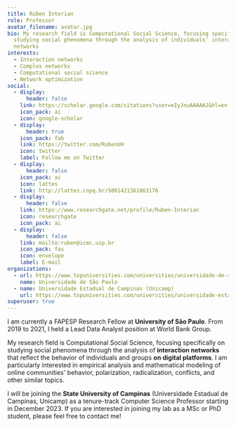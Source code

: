```yaml
---
title: Ruben Interian
role: Professor
avatar_filename: avatar.jpg
bio: My research field is Computational Social Science, focusing specifically on
  studying social phenomena through the analysis of individuals' interaction
  networks
interests:
  - Interaction networks
  - Complex networks
  - Computational social science
  - Network optimization
social:
  - display:
      header: false
    link: https://scholar.google.com/citations?user=eIyJnuAAAAAJ&hl=en
    icon_pack: ai
    icon: google-scholar
  - display:
      header: true
    icon_pack: fab
    link: https://twitter.com/RubenUH
    icon: twitter
    label: Follow me on Twitter
  - display:
      header: false
    icon_pack: ai
    icon: lattes
    link: http://lattes.cnpq.br/5061421361863176
  - display:
      header: false
    link: https://www.researchgate.net/profile/Ruben-Interian
    icon: researchgate
    icon_pack: ai
  - display:
      header: false
    link: mailto:ruben@icmc.usp.br
    icon_pack: fas
    icon: envelope
    label: E-mail
organizations:
  - url: https://www.topuniversities.com/universities/universidade-de-sao-paulo
    name: Universidade de São Paulo
  - name: Universidade Estadual de Campinas (Unicamp)
    url: https://www.topuniversities.com/universities/universidade-estadual-de-campinas-unicamp
superuser: true
---
```

I am currently a FAPESP Research Fellow at **University of São Paulo**. From 2019 to 2021, I held a Lead Data Analyst position at World Bank Group. 

My research field is Computational Social Science, focusing specifically on studying social phenomena through the analysis of **interaction networks** that reflect the behavior of individuals and groups **on digital platforms**. I am particularly interested in empirical analysis and mathematical modeling of online communities' behavior, polarization, radicalization, conflicts, and other similar topics.

I will be joining the **State University of Campinas** (Universidade Estadual de Campinas, Unicamp) as a tenure-track Computer Science Professor starting in December 2023. If you are interested in joining my lab as a MSc or PhD student, please feel free to contact me!